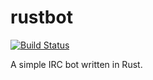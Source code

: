 # rustbot
[![Build Status](https://travis-ci.org/windsorschmidt/rust-toys.svg?branch=master)](https://travis-ci.org/windsorschmidt/rust-toys)

A simple IRC bot written in Rust.
